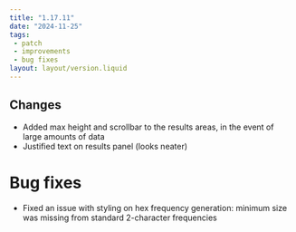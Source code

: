```yaml
---
title: "1.17.11"
date: "2024-11-25"
tags: 
 - patch
 - improvements
 - bug fixes
layout: layout/version.liquid
---
```

## Changes
- Added max height and scrollbar to the results areas, in the event of large amounts of data
- Justified text on results panel (looks neater)

# Bug fixes
- Fixed an issue with styling on hex frequency generation: minimum size was missing from standard 2-character frequencies
